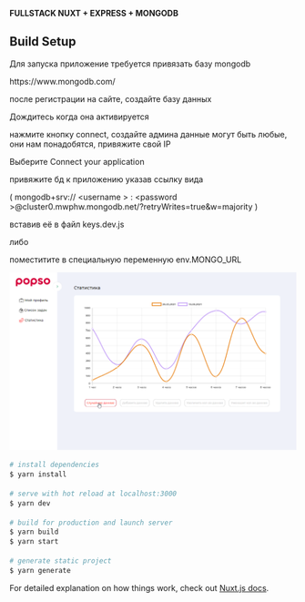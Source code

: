 **FULLSTACK NUXT + EXPRESS + MONGODB**

## Build Setup

Для запуска приложение требуется привязать базу mongodb
<p>  https://www.mongodb.com/  </p>
<p> после регистрации на сайте, создайте базу данных </p>
Дождитесь когда она активируется 
<p>нажмите кнопку connect, создайте админа данные могут быть любые, они нам понадобятся, привяжите свой IP </p>
<p>Выберите Connect your application</p>
привяжите бд к приложению указав ссылку вида
<p> ( mongodb+srv:// &#60;username	&#62; : &#60;password	&#62;@cluster0.mwphw.mongodb.net/<dbname>?retryWrites=true&w=majority ) </p>
<p> вставив её в файл keys.dev.js  </p>
<p>  либо  </p>
<p>  поместитите в специальную переменную env.MONGO_URL  </p>

![popso](./assets/images/README.md/screen1.jpg)

```bash
# install dependencies
$ yarn install

# serve with hot reload at localhost:3000
$ yarn dev

# build for production and launch server
$ yarn build
$ yarn start

# generate static project
$ yarn generate
```

For detailed explanation on how things work, check out [Nuxt.js docs](https://nuxtjs.org).
